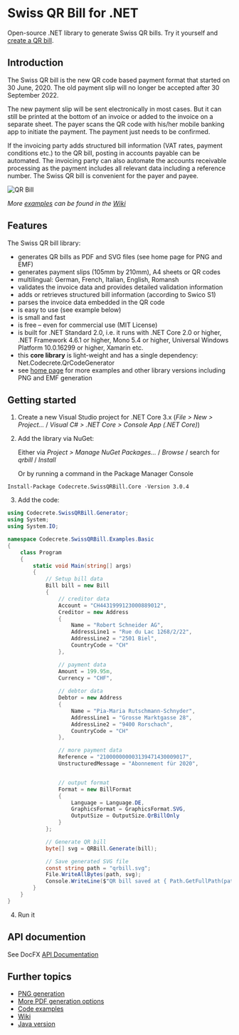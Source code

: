# Swiss QR Bill for .NET

Open-source .NET library to generate Swiss QR bills. Try it yourself and [create a QR bill](https://www.codecrete.net/qrbill).

## Introduction

The Swiss QR bill is the new QR code based payment format that started on 30 June, 2020. The old payment slip will no longer be accepted after 30 September 2022.

The new payment slip will be sent electronically in most cases. But it can still be printed at the bottom of an invoice or added to the invoice on a separate sheet. The payer scans the QR code with his/her mobile banking app to initiate the payment. The payment just needs to be confirmed.

If the invoicing party adds structured bill information (VAT rates, payment conditions etc.) to the QR bill, posting in accounts payable can be automated. The invoicing party can also automate the accounts receivable processing as the payment includes all relevant data including a reference number. The Swiss QR bill is convenient for the payer and payee.

![QR Bill](https://raw.githubusercontent.com/wiki/manuelbl/SwissQRBill/images/qr-invoice-e1.svg?sanitize=true)

*More [examples](https://github.com/manuelbl/SwissQRBill/wiki/Swiss-QR-Invoice-Examples) can be found in the [Wiki](https://github.com/manuelbl/SwissQRBill/wiki)*

## Features

The Swiss QR bill library:

- generates QR bills as PDF and SVG files (see home page for PNG and EMF)
- generates payment slips (105mm by 210mm), A4 sheets or QR codes
- multilingual: German, French, Italian, English, Romansh
- validates the invoice data and provides detailed validation information
- adds or retrieves structured bill information (according to Swico S1)
- parses the invoice data embedded in the QR code
- is easy to use (see example below)
- is small and fast
- is free – even for commercial use (MIT License)
- is built for .NET Standard 2.0, i.e. it runs with .NET Core 2.0 or higher, .NET Framework 4.6.1 or higher, Mono 5.4 or higher, Universal Windows Platform 10.0.16299 or higher, Xamarin etc.
- this **core library** is light-weight and has a single dependency: Net.Codecrete.QrCodeGenerator
- see [home page](https://github.com/manuelbl/SwissQRBill.NET) for more examples and other library versions including PNG and EMF generation


## Getting started

1. Create a new Visual Studio project for .NET Core 3.x (*File > New > Project...* / *Visual C# > .NET Core > Console App (.NET Core)*)

2. Add the library via NuGet:

   Either via *Project > Manage NuGet Packages...* / *Browse* / search for *qrbill* / *Install*
   
   Or by running a command in the Package Manager Console

```
Install-Package Codecrete.SwissQRBill.Core -Version 3.0.4
```

3. Add the code:

```c#
using Codecrete.SwissQRBill.Generator;
using System;
using System.IO;

namespace Codecrete.SwissQRBill.Examples.Basic
{
    class Program
    {
        static void Main(string[] args)
        {
            // Setup bill data
            Bill bill = new Bill
            {
                // creditor data
                Account = "CH4431999123000889012",
                Creditor = new Address
                {
                    Name = "Robert Schneider AG",
                    AddressLine1 = "Rue du Lac 1268/2/22",
                    AddressLine2 = "2501 Biel",
                    CountryCode = "CH"
                },

                // payment data
                Amount = 199.95m,
                Currency = "CHF",
                
                // debtor data
                Debtor = new Address
                {
                    Name = "Pia-Maria Rutschmann-Schnyder",
                    AddressLine1 = "Grosse Marktgasse 28",
                    AddressLine2 = "9400 Rorschach",
                    CountryCode = "CH"
                },

                // more payment data
                Reference = "210000000003139471430009017",
                UnstructuredMessage = "Abonnement für 2020",


                // output format
                Format = new BillFormat
                {
                    Language = Language.DE,
                    GraphicsFormat = GraphicsFormat.SVG,
                    OutputSize = OutputSize.QrBillOnly
                }
            };

            // Generate QR bill
            byte[] svg = QRBill.Generate(bill);

            // Save generated SVG file
            const string path = "qrbill.svg";
            File.WriteAllBytes(path, svg);
            Console.WriteLine($"QR bill saved at { Path.GetFullPath(path) }");
        }
    }
}
```

4. Run it

## API documention

See DocFX [API Documentation](https://codecrete.net/SwissQRBill.NET/api/index.html)

## Further topics

 - [PNG generation](https://github.com/manuelbl/SwissQRBill.NET#png-generation)
 - [More PDF generation options](https://github.com/manuelbl/SwissQRBill.NET#pdf-generation)
 - [Code examples](https://github.com/manuelbl/SwissQRBill.NET#code-examples)
 - [Wiki](https://github.com/manuelbl/SwissQRBill/wiki)
 - [Java version](https://github.com/manuelbl/SwissQRBill)
